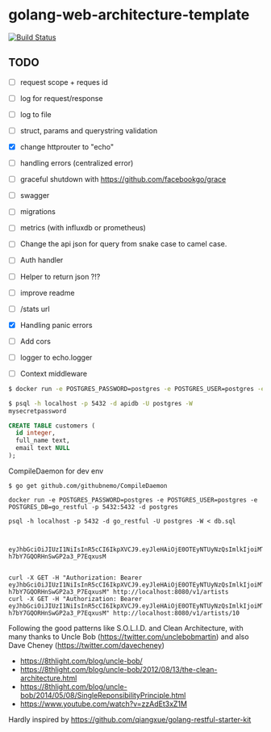 # golang-web-architecture-template

[![Build Status](https://travis-ci.org/ederavilaprado/golang-web-architecture-template.svg?branch=master)](https://travis-ci.org/ederavilaprado/golang-web-architecture-template)

## TODO

- [ ] request scope + reques id
- [ ] log for request/response
- [ ] log to file
- [ ] struct, params and querystring validation
- [x] change httprouter to "echo"
- [ ] handling errors (centralized error)
- [ ] graceful shutdown with https://github.com/facebookgo/grace
- [ ] swagger
- [ ] migrations
- [ ] metrics (with influxdb or prometheus)
- [ ] Change the api json for query from snake case to camel case.
- [ ] Auth handler
- [ ] Helper to return json ?!?
- [ ] improve readme
- [ ] /stats url
- [x] Handling panic errors
- [ ] Add cors
- [ ] logger to echo.logger
- [ ] Context middleware


```bash
$ docker run -e POSTGRES_PASSWORD=postgres -e POSTGRES_USER=postgres -e POSTGRES_DB=go_restful -p 5432:5432 -d postgres
```

```bash
$ psql -h localhost -p 5432 -d apidb -U postgres -W
mysecretpassword
```

```sql
CREATE TABLE customers (
  id integer,
  full_name text,
  email text NULL
);
```

CompileDaemon for dev env
```
$ go get github.com/githubnemo/CompileDaemon
```

```
docker run -e POSTGRES_PASSWORD=postgres -e POSTGRES_USER=postgres -e POSTGRES_DB=go_restful -p 5432:5432 -d postgres

psql -h localhost -p 5432 -d go_restful -U postgres -W < db.sql



eyJhbGciOiJIUzI1NiIsInR5cCI6IkpXVCJ9.eyJleHAiOjE0OTEyNTUyNzQsImlkIjoiMTAwIiwibmFtZSI6ImRlbW8ifQ.90mklqO3anYDjps-h7bY7GQORHnSwGP2a3_P7EqxusM


curl -X GET -H "Authorization: Bearer eyJhbGciOiJIUzI1NiIsInR5cCI6IkpXVCJ9.eyJleHAiOjE0OTEyNTUyNzQsImlkIjoiMTAwIiwibmFtZSI6ImRlbW8ifQ.90mklqO3anYDjps-h7bY7GQORHnSwGP2a3_P7EqxusM" http://localhost:8080/v1/artists
curl -X GET -H "Authorization: Bearer eyJhbGciOiJIUzI1NiIsInR5cCI6IkpXVCJ9.eyJleHAiOjE0OTEyNTUyNzQsImlkIjoiMTAwIiwibmFtZSI6ImRlbW8ifQ.90mklqO3anYDjps-h7bY7GQORHnSwGP2a3_P7EqxusM" http://localhost:8080/v1/artists/10
```



Following the good patterns like S.O.L.I.D. and Clean Architecture, with many thanks to Uncle Bob (https://twitter.com/unclebobmartin) and also Dave Cheney (https://twitter.com/davecheney)
- https://8thlight.com/blog/uncle-bob/
- https://8thlight.com/blog/uncle-bob/2012/08/13/the-clean-architecture.html
- https://8thlight.com/blog/uncle-bob/2014/05/08/SingleReponsibilityPrinciple.html
- https://www.youtube.com/watch?v=zzAdEt3xZ1M

Hardly inspired by https://github.com/qiangxue/golang-restful-starter-kit
